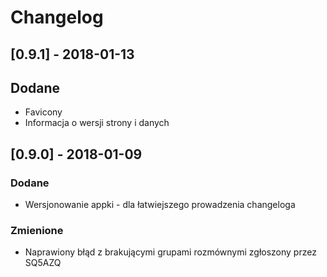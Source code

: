 # Changelog

## [0.9.1] - 2018-01-13
## Dodane
- Favicony
- Informacja o wersji strony i danych

## [0.9.0] - 2018-01-09
### Dodane
- Wersjonowanie appki - dla łatwiejszego prowadzenia changeloga

### Zmienione
- Naprawiony błąd z brakującymi grupami rozmównymi zgłoszony przez SQ5AZQ